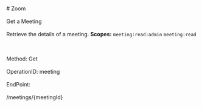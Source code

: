 <br>#     Zoom</br>
<br>Get a Meeting</br>
<br>Retrieve the details of a meeting.
**Scopes:** `meeting:read:admin` `meeting:read`
 

</br>
<br>Method: Get</br>
<br>OperationID: meeting</br>
<br>EndPoint:</br>
<br>/meetings/{meetingId}</br>
